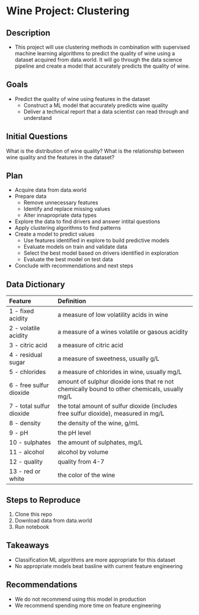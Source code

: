 # Wine Project: Clustering

## Description
- This project will use clustering methods in combination with supervised machine learning algorithms to predict the quality of wine using a dataset acquired from data.world. It will go through the data science pipeline and create a model that accurately predicts the quality of wine.

## Goals
- Predict the quality of wine using features in the dataset
  - Construct a ML model that accurately predicts wine quality
  - Deliver a technical report that a data scientist can read through and understand 

## Initial Questions
What is the distribution of wine quality?
What is the relationship between wine quality and the features in the dataset?

## Plan
- Acquire data from data.world
- Prepare data
  - Remove unnecessary features
  - Identify and replace missing values
  - Alter innapropriate data types
- Explore the data to find drivers and answer intital questions
- Apply clustering algorithms to find patterns
- Create a model to predict values
  - Use features identified in explore to build predictive models
  - Evaluate models on train and validate data
  - Select the best model based on drivers identified in exploration
  - Evaluate the best model on test data
- Conclude with recommendations and next steps

## Data Dictionary
| Feature | Definition | 
|:--------|:-----------|
| 1 - fixed acidity | a measure of low volatility acids in wine|
|2 - volatile acidity | a measure of a wines volatile or gasous acidity |
|3 - citric acid | a measure of citric acid |
|4 - residual sugar | a measure of sweetness, usually g/L |
|5 - chlorides | a measure of chlorides in wine, usually mg/L|
|6 - free sulfur dioxide | amount of sulphur dioxide ions that re not chemically bound to other chemicals, usually mg/L|
|7 - total sulfur dioxide | the total amount of sulfur dioxide (includes free sulfur dioxide), measured in mg/L |
|8 - density | the density of the wine, g/mL|
|9 - pH | the pH level |
|10 - sulphates | the amount of sulphates, mg/L |
|11 - alcohol | alcohol by volume|
|12 - quality | quality from 4-7 |
|13 - red or white | the color of the wine|


## Steps to Reproduce
1. Clone this repo
2. Download data from data.world
4. Run notebook

## Takeaways
- Classification ML algorithms are more appropriate for this dataset
- No appropriate models beat basline with current feature engineering

## Recommendations
- We do not recommend using this model in production
- We recommend spending more time on feature engineering